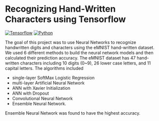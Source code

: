 # Recognizing Hand-Written Characters using Tensorflow

[![Tensorflow](https://img.shields.io/badge/Tensorflow-1.0-green.svg)](https://shields.io/) [![Python](https://img.shields.io/badge/Python-3.7.2-blue.svg)](https://shields.io/)

The goal of this project was to use Neural Networks to recognize handwritten digits and characters using the eMNIST hand-written dataset. We used 6 different methods to build the neural network models and then calculated their prediction accuracy. The eMNIST dataset has 47 hand-written characters including 10 digits (0~9), 26 lower case letters, and 11 capital letters. The algorithms included

- single-layer SoftMax Logistic Regression
- multi-layer Artificial Neural Network
- ANN with Xavier Initialization
- ANN with Dropout
- Convolutional Neural Network
- Ensemble Neural Network.

Ensemble Neural Network was found to have the highest accuracy.
